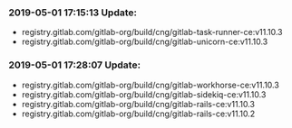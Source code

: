 ### 2019-05-01 17:15:13 Update:

- registry.gitlab.com/gitlab-org/build/cng/gitlab-task-runner-ce:v11.10.3
- registry.gitlab.com/gitlab-org/build/cng/gitlab-unicorn-ce:v11.10.3
### 2019-05-01 17:28:07 Update:

- registry.gitlab.com/gitlab-org/build/cng/gitlab-workhorse-ce:v11.10.3
- registry.gitlab.com/gitlab-org/build/cng/gitlab-sidekiq-ce:v11.10.3
- registry.gitlab.com/gitlab-org/build/cng/gitlab-rails-ce:v11.10.3
- registry.gitlab.com/gitlab-org/build/cng/gitlab-rails-ce:v11.10.2
